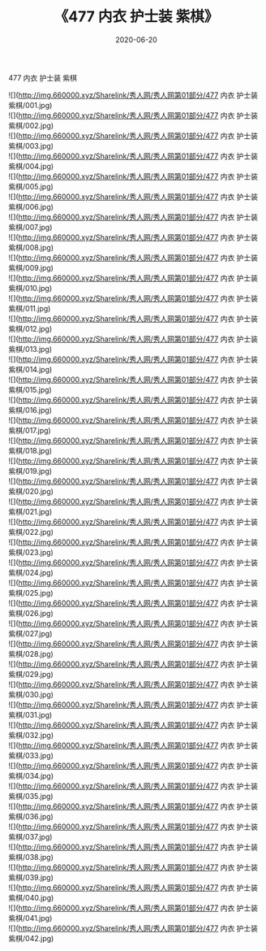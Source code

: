 ﻿---
layout: post
title:  《477 内衣 护士装 紫棋》
date:   2020-06-20
img: http://img.660000.xyz/Sharelink/秀人网/秀人网第01部分/477 内衣 护士装 紫棋/000.jpg
categories: [美女, 清纯, 唯美]
---

477 内衣 护士装 紫棋

  ![](http://img.660000.xyz/Sharelink/秀人网/秀人网第01部分/477 内衣 护士装 紫棋/001.jpg) <br> ![](http://img.660000.xyz/Sharelink/秀人网/秀人网第01部分/477 内衣 护士装 紫棋/002.jpg) <br> ![](http://img.660000.xyz/Sharelink/秀人网/秀人网第01部分/477 内衣 护士装 紫棋/003.jpg) <br> ![](http://img.660000.xyz/Sharelink/秀人网/秀人网第01部分/477 内衣 护士装 紫棋/004.jpg) <br> ![](http://img.660000.xyz/Sharelink/秀人网/秀人网第01部分/477 内衣 护士装 紫棋/005.jpg) <br> ![](http://img.660000.xyz/Sharelink/秀人网/秀人网第01部分/477 内衣 护士装 紫棋/006.jpg) <br> ![](http://img.660000.xyz/Sharelink/秀人网/秀人网第01部分/477 内衣 护士装 紫棋/007.jpg) <br> ![](http://img.660000.xyz/Sharelink/秀人网/秀人网第01部分/477 内衣 护士装 紫棋/008.jpg) <br> ![](http://img.660000.xyz/Sharelink/秀人网/秀人网第01部分/477 内衣 护士装 紫棋/009.jpg) <br> ![](http://img.660000.xyz/Sharelink/秀人网/秀人网第01部分/477 内衣 护士装 紫棋/010.jpg) <br> ![](http://img.660000.xyz/Sharelink/秀人网/秀人网第01部分/477 内衣 护士装 紫棋/011.jpg) <br> ![](http://img.660000.xyz/Sharelink/秀人网/秀人网第01部分/477 内衣 护士装 紫棋/012.jpg) <br> ![](http://img.660000.xyz/Sharelink/秀人网/秀人网第01部分/477 内衣 护士装 紫棋/013.jpg) <br> ![](http://img.660000.xyz/Sharelink/秀人网/秀人网第01部分/477 内衣 护士装 紫棋/014.jpg) <br> ![](http://img.660000.xyz/Sharelink/秀人网/秀人网第01部分/477 内衣 护士装 紫棋/015.jpg) <br> ![](http://img.660000.xyz/Sharelink/秀人网/秀人网第01部分/477 内衣 护士装 紫棋/016.jpg) <br> ![](http://img.660000.xyz/Sharelink/秀人网/秀人网第01部分/477 内衣 护士装 紫棋/017.jpg) <br> ![](http://img.660000.xyz/Sharelink/秀人网/秀人网第01部分/477 内衣 护士装 紫棋/018.jpg) <br> ![](http://img.660000.xyz/Sharelink/秀人网/秀人网第01部分/477 内衣 护士装 紫棋/019.jpg) <br> ![](http://img.660000.xyz/Sharelink/秀人网/秀人网第01部分/477 内衣 护士装 紫棋/020.jpg) <br> ![](http://img.660000.xyz/Sharelink/秀人网/秀人网第01部分/477 内衣 护士装 紫棋/021.jpg) <br> ![](http://img.660000.xyz/Sharelink/秀人网/秀人网第01部分/477 内衣 护士装 紫棋/022.jpg) <br> ![](http://img.660000.xyz/Sharelink/秀人网/秀人网第01部分/477 内衣 护士装 紫棋/023.jpg) <br> ![](http://img.660000.xyz/Sharelink/秀人网/秀人网第01部分/477 内衣 护士装 紫棋/024.jpg) <br> ![](http://img.660000.xyz/Sharelink/秀人网/秀人网第01部分/477 内衣 护士装 紫棋/025.jpg) <br> ![](http://img.660000.xyz/Sharelink/秀人网/秀人网第01部分/477 内衣 护士装 紫棋/026.jpg) <br> ![](http://img.660000.xyz/Sharelink/秀人网/秀人网第01部分/477 内衣 护士装 紫棋/027.jpg) <br> ![](http://img.660000.xyz/Sharelink/秀人网/秀人网第01部分/477 内衣 护士装 紫棋/028.jpg) <br> ![](http://img.660000.xyz/Sharelink/秀人网/秀人网第01部分/477 内衣 护士装 紫棋/029.jpg) <br> ![](http://img.660000.xyz/Sharelink/秀人网/秀人网第01部分/477 内衣 护士装 紫棋/030.jpg) <br> ![](http://img.660000.xyz/Sharelink/秀人网/秀人网第01部分/477 内衣 护士装 紫棋/031.jpg) <br> ![](http://img.660000.xyz/Sharelink/秀人网/秀人网第01部分/477 内衣 护士装 紫棋/032.jpg) <br> ![](http://img.660000.xyz/Sharelink/秀人网/秀人网第01部分/477 内衣 护士装 紫棋/033.jpg) <br> ![](http://img.660000.xyz/Sharelink/秀人网/秀人网第01部分/477 内衣 护士装 紫棋/034.jpg) <br> ![](http://img.660000.xyz/Sharelink/秀人网/秀人网第01部分/477 内衣 护士装 紫棋/035.jpg) <br> ![](http://img.660000.xyz/Sharelink/秀人网/秀人网第01部分/477 内衣 护士装 紫棋/036.jpg) <br> ![](http://img.660000.xyz/Sharelink/秀人网/秀人网第01部分/477 内衣 护士装 紫棋/037.jpg) <br> ![](http://img.660000.xyz/Sharelink/秀人网/秀人网第01部分/477 内衣 护士装 紫棋/038.jpg) <br> ![](http://img.660000.xyz/Sharelink/秀人网/秀人网第01部分/477 内衣 护士装 紫棋/039.jpg) <br> ![](http://img.660000.xyz/Sharelink/秀人网/秀人网第01部分/477 内衣 护士装 紫棋/040.jpg) <br> ![](http://img.660000.xyz/Sharelink/秀人网/秀人网第01部分/477 内衣 护士装 紫棋/041.jpg) <br> ![](http://img.660000.xyz/Sharelink/秀人网/秀人网第01部分/477 内衣 护士装 紫棋/042.jpg) <br>